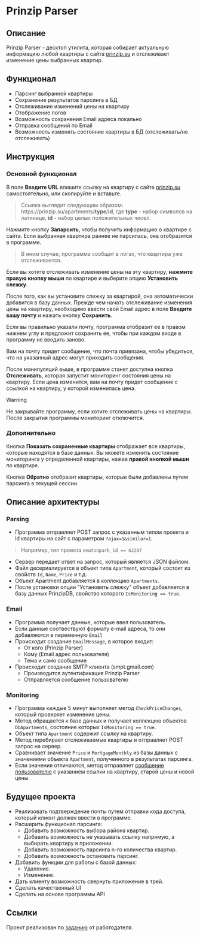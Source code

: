 # Prinzip Parser
## Описание
Prinzip Parser - десктоп утилита, которая собирает актуальную информацию любой квартиры с сайта [prinzip.su](https://prinzip.su)
и отслеживает изменение цены выбранных квартир.

## Функционал
* Парсинг выбранной квартиры
* Сохранение результатов парсинга в БД
* Отслеживание изменений цены на квартиру
* Отображение логов
* Возможность сохранения Email адреса локально
* Отправка сообщений по Email
* Возможность изменять состояние квартиры в БД (отслеживать/не отслеживать)

## Инструкция
### Основной функционал
В поле **Введите URL** впишите ссылку на квартиру с сайта [prinzip.su](https://prinzip.su) самостоятельно,
или скопируйте и вставьте.
> Ссылка выглядит следующим образом:
> https:&#8204;//prinzip.su/apartments/**type**/**id**,
>  где **type** - набор символов на латинице, **id** - набор целых положительных чисел.

Нажмите кнопку **Запарсить**, чтобы получить информацию о квартире с сайта.
Если выбранная квартира раннее не парсилась, она отобразится в программе.
> В ином случае, программа сообщит в логах, что квартира уже отслеживается.

Если вы хотите отслеживать изменение цены на эту квартиру, **нажмите правую кнопку мыши** по квартире
и выберите опцию **Установить слежку**.

После того, как вы установите слежку за квартирой, она автоматически добавится в базу данных.
Прежде чем начать отслеживание изменения цены на квартиру, необходимо ввести свой Email адрес в поле **Введите вашу почту** и нажать кнопку **Сохранить**.

Если вы правильно указали почту, программа отобразит ее в правом нижнем углу и предложит сохранить ее, чтобы при каждом входе в программу не вводить заново.

Вам на почту придет сообщение, что почта привязана, чтобы убедиться, что на указанный адрес могут приходить сообщения.

После манипуляций выше, в программе станет доступна кнопка **Отслеживать**, которая запустит мониторинг состояния цены на квартиру. 
Если цена изменится, вам на почту придет сообщение с ссылкой на квартиру, у которой изменилась цена.
> [!WARNING]
>  Не закрывайте программу, если хотите отслеживать цены на квартиры. После закрытия программы мониторинг отключится.

### Дополнительно
Кнопка **Показать сохраненные квартиры** отображает все квартиры, которые находятся в базе данных.
Вы можете изменить состояние мониторинга у определенной квартиры, нажав **правой кнопкой мыши** по квартире.

Кнопка **Обратно** отобразит квартиры, которые были добавлены путем парсинга в текущей сессии.

## Описание архитектуры
### Parsing
* Программа отправляет POST запрос с указанным типом проекта и id квартиры на сайт с параметром `?ajax=1&similar=1`.
> Например, тип проекта `newtonpark`, `id == 62287`
* Сервер передает ответ на запрос, который является JSON файлом.
* Файл десериалируется в объект типа `Apartment`, который состоит из свойств `Id`, `Name`, `Price` и т.д.
* Объект Apartment добавляется в коллекцию `Apartments`.
* После установки опции "Установить слежку" объект добавляется в базу данных PrinzipDB, свойство которого `IsMonitoring == true`.
### Email
* Программа получает данные, которые ввел пользователь.
* Если данные соотвествуют формату e-mail адреса, то они добавляются в переменную `Email`
* Происходит создание `EmailMessage`, в которое входит:
  * От кого (Prinzip Parser)
  * Кому (Email адрес пользователя)
  * Тема и само сообщение
* Происходит создание SMTP клиента (smpt.gmail.com)
  * Производится аутентификация Prinzip Parser
  * Отправляется сообщение пользователю
### Monitoring
* Программа каждые 5 минут выполняет метод `CheckPriceChanges`, который проверяет изменение цены.
* Метод обращается к базе данных и получает коллекцию объектов `DbApartments`, состояние которых `IsMonitoring == true`.
* Объект типа `Apartment` содержит ссылку на квартиру.
* Метод перебирает отслеживаемые квартиры и отправляет POST запрос на сервер.
* Сравнивает значение `Price` и `MortgageMonthly` из базы данных с значениями объекта `Apartment`, полученного в результатах парсинга.
* Если значения отличаются, метод отправляет [сообщение пользователю](README.md#email) с указанием ссылки на квартиру, старой цены и новой цены.

## Будущее проекта
* Реализовать подтверждение почты путем отправки кода доступа, который клиент должен ввести в программе.
* Расширить функционал парсинга:
  * Добавить возможность выбора района квартир.
  * Добавить возможность не указывать ссылку напрямую, а выбирать квартиру в приложении.
  * Добавить возможность парсинга n-го количества квартир.
  * Добавить возможность остановить парсинг.
* Добавить функции для работы с базой данных:
  * Удаление.
  * Изменение.
* Дать клиенту возможность свернуть приложение в трей.
* Сделать качественный UI
* Сделать на основе программы API

## Ссылки
Проект реализован по [заданию](https://disk.yandex.ru/d/TMRMcmMdnXfvsw) от работодателя.

